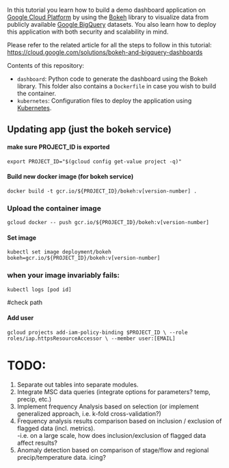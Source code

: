 In this tutorial you learn how to build a demo dashboard application on [Google Cloud Platform](https://cloud.google.com/) by using the [Bokeh](http://bokeh.pydata.org/en/latest/) library to visualize data from publicly available [Google BigQuery](https://cloud.google.com/bigquery/) datasets. You also learn how to deploy this application with both security and scalability in mind.

Please refer to the related article for all the steps to follow in this tutorial: https://cloud.google.com/solutions/bokeh-and-bigquery-dashboards

Contents of this repository:

* `dashboard`: Python code to generate the dashboard using the Bokeh library. This folder also contains a `Dockerfile` in case you wish to build the container.
* `kubernetes`: Configuration files to deploy the application using [Kubernetes](https://kubernetes.io/).

## Updating app (just the bokeh service)
#### make sure PROJECT_ID is exported
`export PROJECT_ID="$(gcloud config get-value project -q)"`

#### Build new docker image (for bokeh service)
`docker build -t gcr.io/${PROJECT_ID}/bokeh:v[version-number] .`

### Upload the container image
`gcloud docker -- push gcr.io/${PROJECT_ID}/bokeh:v[version-number]`

#### Set image
`kubectl set image deployment/bokeh bokeh=gcr.io/${PROJECT_ID}/bokeh:v[version-number]`

### when your image invariably fails:
`kubectl logs [pod id]`

#check path

#### Add user

`gcloud projects add-iam-policy-binding $PROJECT_ID \
  --role roles/iap.httpsResourceAccessor \
  --member user:[EMAIL]
`
# TODO:

1.  Separate out tables into separate modules.
2.  Integrate MSC data queries (integrate options for parameters?  temp, precip, etc.)
3.  Implement frequency Analysis based on selection (or implement generalized approach, i.e. k-fold cross-validation?)
4.  Frequency analysis results comparison based on inclusion / exclusion of flagged data (incl. metrics).  
        -i.e. on a large scale, how does inclusion/exclusion of flagged data affect results?
5.  Anomaly detection based on comparison of stage/flow and regional precip/temperature data.  icing?